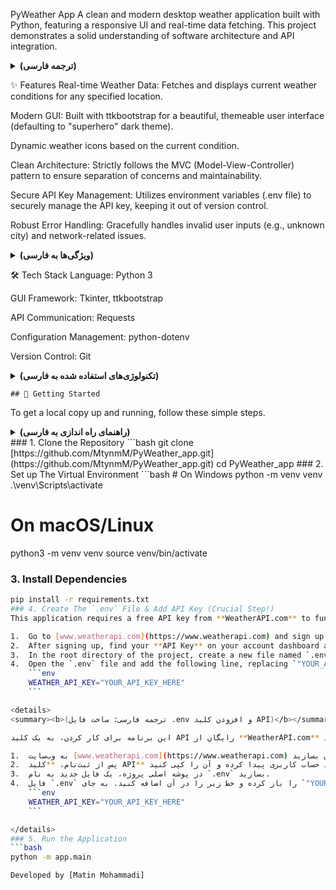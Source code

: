 PyWeather App
A clean and modern desktop weather application built with Python, featuring a responsive UI and real-time data fetching. This project demonstrates a solid understanding of software architecture and API integration.

<details>
<summary><b>(ترجمه فارسی)</b></summary>

یک اپلیکیشن دسکتاپ ساده و مدرن برای نمایش اطلاعات آب و هوا که با پایتون ساخته شده است. این برنامه دارای رابط کاربری واکنش‌گرا و قابلیت دریافت داده‌های لحظه‌ای است. این پروژه نشان‌دهنده درک قوی از معماری نرم‌افزار و یکپارچه‌سازی API است.

</details>

✨ Features
Real-time Weather Data: Fetches and displays current weather conditions for any specified location.

Modern GUI: Built with ttkbootstrap for a beautiful, themeable user interface (defaulting to "superhero" dark theme).

Dynamic weather icons based on the current condition.

Clean Architecture: Strictly follows the MVC (Model-View-Controller) pattern to ensure separation of concerns and maintainability.

Secure API Key Management: Utilizes environment variables (.env file) to securely manage the API key, keeping it out of version control.

Robust Error Handling: Gracefully handles invalid user inputs (e.g., unknown city) and network-related issues.

<details>
<summary><b>(ویژگی‌ها به فارسی)</b></summary>

داده‌های لحظه‌ای آب و هوا: دریافت و نمایش شرایط آب و هوایی لحظه‌ای برای هر مکان مشخص شده.

نمایش آیکون‌های پویای آب و هوا بر اساس وضعیت فعلی

رابط کاربری گرافیکی مدرن: ساخته شده با ttkbootstrap برای یک رابط کاربری زیبا و قابل تم‌بندی (با تم پیش‌فرض "superhero").

معماری تمیز: پیروی دقیق از الگوی MVC (Model-View-Controller) برای تضمین جداسازی مسئولیت‌ها و قابلیت نگهداری کد.

مدیریت امن کلید API: استفاده از متغیرهای محیطی (فایل .env) برای مدیریت امن کلید API و جلوگیری از ثبت آن در کنترل نسخه.

مدیریت خطای قوی: مدیریت هوشمند خطاهای ورودی کاربر (مانند شهر نامعتبر) و مشکلات مربوط به شبکه.

</details>

🛠️ Tech Stack
Language: Python 3

GUI Framework: Tkinter, ttkbootstrap

API Communication: Requests

Configuration Management: python-dotenv

Version Control: Git

<details>
<summary><b>(تکنولوژی‌های استفاده شده به فارسی)</b></summary>

زبان: پایتون ۳

فریمورک رابط کاربری: Tkinter, ttkbootstrap

ارتباط با API: Requests

مدیریت تنظیمات: python-dotenv

کنترل نسخه: Git

</details>


    ## 🚀 Getting Started
To get a local copy up and running, follow these simple steps.

<details>
<summary><b>(راهنمای راه اندازی به فارسی)</b></summary>

برای راه اندازی و اجرای یک نسخه محلی از پروژه، این مراحل ساده را دنبال کنید.

</details>
### 1. Clone the Repository
```bash
git clone [https://github.com/MtynmM/PyWeather_app.git](https://github.com/MtynmM/PyWeather_app.git)
cd PyWeather_app
### 2. Set up The Virtual Environment
```bash
# On Windows
python -m venv venv
.\venv\Scripts\activate

# On macOS/Linux
python3 -m venv venv
source venv/bin/activate
### 3. Install Dependencies
```bash
pip install -r requirements.txt
### 4. Create The `.env` File & Add API Key (Crucial Step!)
This application requires a free API key from **WeatherAPI.com** to function.

1.  Go to [www.weatherapi.com](https://www.weatherapi.com) and sign up for a free account.
2.  After signing up, find your **API Key** on your account dashboard and copy it.
3.  In the root directory of the project, create a new file named `.env`.
4.  Open the `.env` file and add the following line, replacing `"YOUR_API_KEY_HERE"` with the key you copied:
    ```env
    WEATHER_API_KEY="YOUR_API_KEY_HERE"
    ```

<details>
<summary><b>(ترجمه فارسی: ساخت فایل .env و افزودن کلید API)</b></summary>

این برنامه برای کار کردن، به یک کلید API رایگان از **WeatherAPI.com** نیاز دارد.

1.  به وب‌سایت [www.weatherapi.com](https://www.weatherapi.com) بروید و یک حساب کاربری رایگان بسازید.
2.  پس از ثبت‌نام، **کلید API** خود را در داشبورد حساب کاربری پیدا کرده و آن را کپی کنید.
3.  در پوشه اصلی پروژه، یک فایل جدید به نام `.env` بسازید.
4.  فایل `.env` را باز کرده و خط زیر را در آن اضافه کنید. به جای `"YOUR_API_KEY_HERE"`، کلیدی که کپی کرده‌اید را قرار دهید:
    ```env
    WEATHER_API_KEY="YOUR_API_KEY_HERE"
    ```

</details>
### 5. Run the Application
```bash
python -m app.main

Developed by [Matin Mohammadi]
